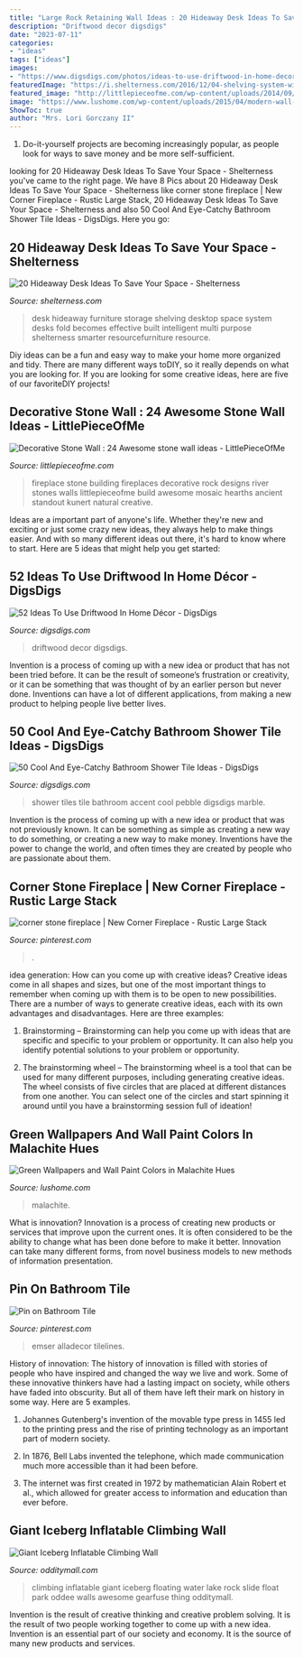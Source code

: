 ```yaml
---
title: "Large Rock Retaining Wall Ideas : 20 Hideaway Desk Ideas To Save Your Space"
description: "Driftwood decor digsdigs"
date: "2023-07-11"
categories:
- "ideas"
tags: ["ideas"]
images:
- "https://www.digsdigs.com/photos/ideas-to-use-driftwood-in-home-decor-35.jpg"
featuredImage: "https://i.shelterness.com/2016/12/04-shelving-system-with-a-bilt-in-desktop.jpg"
featured_image: "http://littlepieceofme.com/wp-content/uploads/2014/09/8a.jpg"
image: "https://www.lushome.com/wp-content/uploads/2015/04/modern-wall-design-malachite-green-color-10.jpg"
ShowToc: true
author: "Mrs. Lori Gorczany II"
---
```



1. Do-it-yourself projects are becoming increasingly popular, as people look for ways to save money and be more self-sufficient.

	

		
looking for 20 Hideaway Desk Ideas To Save Your Space - Shelterness you've came to the right page. We have 8 Pics about 20 Hideaway Desk Ideas To Save Your Space - Shelterness like corner stone fireplace | New Corner Fireplace - Rustic Large Stack, 20 Hideaway Desk Ideas To Save Your Space - Shelterness and also 50 Cool And Eye-Catchy Bathroom Shower Tile Ideas - DigsDigs. Here you go:
		
    
## 20 Hideaway Desk Ideas To Save Your Space - Shelterness

<img loading=lazy src="https://i.shelterness.com/2016/12/04-shelving-system-with-a-bilt-in-desktop.jpg" onerror="this.onerror=null;this.src='https://tse1.mm.bing.net/th?id=OIP.T8tQNPfoO68FGaLatHFPAgHaKH&amp;pid=15.1';" alt="20 Hideaway Desk Ideas To Save Your Space - Shelterness">

_Source: shelterness.com_

>desk hideaway furniture storage shelving desktop space system desks fold becomes effective built intelligent multi purpose shelterness smarter resourcefurniture resource. 

	

Diy ideas can be a fun and easy way to make your home more organized and tidy. There are many different ways toDIY, so it really depends on what you are looking for. If you are looking for some creative ideas, here are five of our favoriteDIY projects!

    
## Decorative Stone Wall : 24 Awesome Stone Wall Ideas - LittlePieceOfMe

<img loading=lazy src="http://littlepieceofme.com/wp-content/uploads/2014/09/8a.jpg" onerror="this.onerror=null;this.src='https://tse1.mm.bing.net/th?id=OIP.1apu2WevmpD51v8SyjMwpAAAAA&amp;pid=15.1';" alt="Decorative Stone Wall : 24 Awesome stone wall ideas - LittlePieceOfMe">

_Source: littlepieceofme.com_

>fireplace stone building fireplaces decorative rock designs river stones walls littlepieceofme build awesome mosaic hearths ancient standout kunert natural creative. 

	

Ideas are a important part of anyone's life. Whether they're new and exciting or just some crazy new ideas, they always help to make things easier. And with so many different ideas out there, it's hard to know where to start. Here are 5 ideas that might help you get started: 

    
## 52 Ideas To Use Driftwood In Home Décor - DigsDigs

<img loading=lazy src="https://www.digsdigs.com/photos/ideas-to-use-driftwood-in-home-decor-35.jpg" onerror="this.onerror=null;this.src='https://tse2.mm.bing.net/th?id=OIP.rIEcS8OP17iq6vXUCIrKkgHaJ4&amp;pid=15.1';" alt="52 Ideas To Use Driftwood In Home Décor - DigsDigs">

_Source: digsdigs.com_

>driftwood decor digsdigs. 

	

Invention is a process of coming up with a new idea or product that has not been tried before. It can be the result of someone’s frustration or creativity, or it can be something that was thought of by an earlier person but never done. Inventions can have a lot of different applications, from making a new product to helping people live better lives.

    
## 50 Cool And Eye-Catchy Bathroom Shower Tile Ideas - DigsDigs

<img loading=lazy src="https://www.digsdigs.com/photos/09-large-charcoal-shower-tiles-with-a-pebble-accent.jpg" onerror="this.onerror=null;this.src='https://tse4.mm.bing.net/th?id=OIP.wWrb2gDNgTf8Wh0a5sHQ7QHaLG&amp;pid=15.1';" alt="50 Cool And Eye-Catchy Bathroom Shower Tile Ideas - DigsDigs">

_Source: digsdigs.com_

>shower tiles tile bathroom accent cool pebble digsdigs marble. 

	

Invention is the process of coming up with a new idea or product that was not previously known. It can be something as simple as creating a new way to do something, or creating a new way to make money. Inventions have the power to change the world, and often times they are created by people who are passionate about them.

    
## Corner Stone Fireplace | New Corner Fireplace - Rustic Large Stack

<img loading=lazy src="https://i.pinimg.com/736x/e7/8e/34/e78e3415b78cc38a32f2d70b90e3c9b9--corner-stone-fireplace-corner-fireplaces.jpg" onerror="this.onerror=null;this.src='https://tse1.mm.bing.net/th?id=OIP.lKE3FCYxBl_nzY-JsQfOawHaJ4&amp;pid=15.1';" alt="corner stone fireplace | New Corner Fireplace - Rustic Large Stack">

_Source: pinterest.com_

>. 

	

idea generation: How can you come up with creative ideas?
Creative ideas come in all shapes and sizes, but one of the most important things to remember when coming up with them is to be open to new possibilities. There are a number of ways to generate creative ideas, each with its own advantages and disadvantages. Here are three examples:
1. Brainstorming – Brainstorming can help you come up with ideas that are specific and specific to your problem or opportunity. It can also help you identify potential solutions to your problem or opportunity.

2. The brainstorming wheel – The brainstorming wheel is a tool that can be used for many different purposes, including generating creative ideas. The wheel consists of five circles that are placed at different distances from one another. You can select one of the circles and start spinning it around until you have a brainstorming session full of ideation!


    
## Green Wallpapers And Wall Paint Colors In Malachite Hues

<img loading=lazy src="https://www.lushome.com/wp-content/uploads/2015/04/modern-wall-design-malachite-green-color-10.jpg" onerror="this.onerror=null;this.src='https://tse1.mm.bing.net/th?id=OIP.nm6vHKUcDjqd1PgFCdUqzwAAAA&amp;pid=15.1';" alt="Green Wallpapers and Wall Paint Colors in Malachite Hues">

_Source: lushome.com_

>malachite. 

	

What is innovation?
Innovation is a process of creating new products or services that improve upon the current ones. It is often considered to be the ability to change what has been done before to make it better. Innovation can take many different forms, from novel business models to new methods of information presentation.

    
## Pin On Bathroom Tile

<img loading=lazy src="https://i.pinimg.com/736x/d6/8c/ae/d68cae9a871fd946e7523d6b8ceb61f5.jpg" onerror="this.onerror=null;this.src='https://tse3.mm.bing.net/th?id=OIP.IMCl6s-PPlcN2-ISvp2hygHaLG&amp;pid=15.1';" alt="Pin on Bathroom Tile">

_Source: pinterest.com_

>emser alladecor tilelines. 

	

History of innovation:
The history of innovation is filled with stories of people who have inspired and changed the way we live and work. Some of these innovative thinkers have had a lasting impact on society, while others have faded into obscurity. But all of them have left their mark on history in some way. Here are 5 examples.
1) Johannes Gutenberg's invention of the movable type press in 1455 led to the printing press and the rise of printing technology as an important part of modern society.

2) In 1876, Bell Labs invented the telephone, which made communication much more accessible than it had been before.

3) The internet was first created in 1972 by mathematician Alain Robert et al., which allowed for greater access to information and education than ever before.

    
## Giant Iceberg Inflatable Climbing Wall

<img loading=lazy src="https://odditymall.com/includes/content/giant-iceberg-inflatable-climbing-wall-3.jpg" onerror="this.onerror=null;this.src='https://tse1.mm.bing.net/th?id=OIP.C39vadxgK6qhTye3X-D-ZQHaFh&amp;pid=15.1';" alt="Giant Iceberg Inflatable Climbing Wall">

_Source: odditymall.com_

>climbing inflatable giant iceberg floating water lake rock slide float park oddee walls awesome gearfuse thing odditymall. 

	

Invention is the result of creative thinking and creative problem solving. It is the result of two people working together to come up with a new idea. Invention is an essential part of our society and economy. It is the source of many new products and services.

